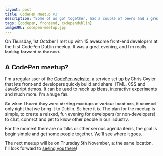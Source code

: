 ```yaml
---
layout: post
title: CodePen Meetup #1
description: "Some of us got together, had a couple of beers and a great time"
tags: [codepen, frontend, codependublin]
imageURL: codepen-meetup.jpg
---
```


On Thursday, 1st October I met up with 15 awesome front-end developers at the first CodePen Dublin meetup. It was a great evening, and I'm really looking forward to the next.

## A CodePen meetup?

I'm a regular user of the [CodePen website](http://codepen.io), a service set up by Chris Coyier that lets front-end developers quickly build and share HTML, CSS and JavaScript demos. It can be used to mock up ideas, interactive experiments and much more. I'm a huge fan.

So when I heard they were starting meetups at various locations, it seemed only right that we bring it to Dublin. So here it is. The plan for the meetup is simple, to create a relaxed, fun evening for developers (or non-developers) to chat, connect and get to know other people in our industry.



For the moment there are no talks or other serious agenda items, the goal is begin simple and get some people together. We'll see where it goes.

The next meetup will be on Thursday 5th November, at the same location. I'll look forward to [seeing you there](/codepen-dublin/)!
